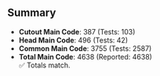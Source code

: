 ## Summary

- **Cutout Main Code**: 387 (Tests: 103)  
- **Head Main Code**: 496 (Tests: 42)  
- **Common Main Code**: 3755 (Tests: 2587)  
- **Total Main Code**: 4638 (Reported: 4638)  
✅ Totals match.
